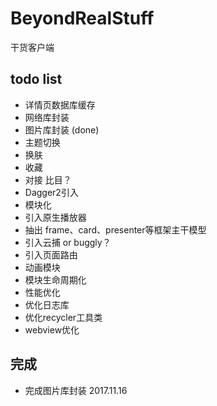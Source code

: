 # BeyondRealStuff
干货客户端

## todo list

- 详情页数据库缓存
- 网络库封装
- 图片库封装 (done)
- 主题切换
- 换肤
- 收藏
- 对接 比目？
- Dagger2引入
- 模块化
- 引入原生播放器
- 抽出 frame、card、presenter等框架主干模型
- 引入云捕 or buggly？
- 引入页面路由
- 动画模块
- 模块生命周期化
- 性能优化
- 优化日志库
- 优化recycler工具类
- webview优化

## 完成

- 完成图片库封装 2017.11.16
